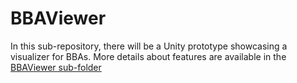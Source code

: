 # BBAViewer

In this sub-repository, there will be a Unity prototype showcasing a visualizer for BBAs.
More details about features are available in the [BBAViewer sub-folder](https://github.com/blockchaingamealliance/BBA_ProofOfConcept/tree/master/BBAViewer/BBAViewer)
